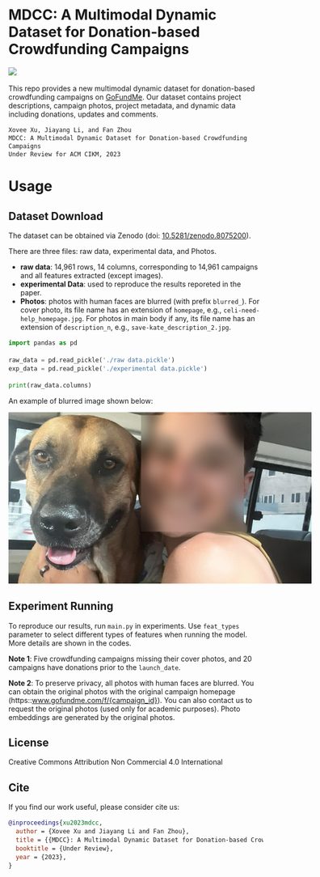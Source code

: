 # MDCC: A Multimodal Dynamic Dataset for Donation-based Crowdfunding Campaigns

![](https://img.shields.io/badge/DOI-10.5281/zenodo.8075200-blue)

This repo provides a new multimodal dynamic dataset for donation-based crowdfunding campaigns on [GoFundMe](https://gofundme.com/). Our dataset contains project descriptions, campaign photos, project metadata, and dynamic data including donations, updates and comments. 

    Xovee Xu, Jiayang Li, and Fan Zhou
    MDCC: A Multimodal Dynamic Dataset for Donation-based Crowdfunding Campaigns
    Under Review for ACM CIKM, 2023

# Usage

## Dataset Download

The dataset can be obtained via Zenodo
(doi: [10.5281/zenodo.8075200](10.5281/zenodo.8075200)).

There are three files: raw data, experimental data, and Photos. 

- **raw data**: 14,961 rows, 14 columns, corresponding to 14,961 campaigns and all features extracted (except images).
- **experimental Data**: used to reproduce the results reporeted in the paper. 
- **Photos**: photos with human faces are blurred (with prefix `blurred_`). For cover photo, its file name has an extension of `homepage`, e.g., `celi-need-help_homepage.jpg`. For photos in main body if any, its file name has an extension of `description_n`, e.g., `save-kate_description_2.jpg`. 


```python
import pandas as pd

raw_data = pd.read_pickle('./raw data.pickle')
exp_data = pd.read_pickle('./experimental data.pickle')

print(raw_data.columns)
```

An example of blurred image shown below: 
<div style="text-align: center;">
<img src="./sample image.jpg" alt="blurred image" style="max-width: 600px; max-height: 400px;" />
</div>

## Experiment Running

To reproduce our results, run `main.py` in experiments. Use `feat_types` parameter to select different types of features when running the model. More details are shown in the codes. 

**Note 1**: Five crowdfunding campaigns missing their cover photos, and 20 campaigns have donations prior to the `launch_date`. 

**Note 2**: To preserve privacy, all photos with human faces are blurred. You can obtain the original photos with the original campaign homepage (https::www.gofundme.com/f/{campaign_id}). You can also contact us to request the original photos (used only for academic purposes). Photo embeddings are generated by the original photos. 

## License
 Creative Commons Attribution Non Commercial 4.0 International

## Cite

If you find our work useful, please consider cite us:

```bibtex
@inproceedings{xu2023mdcc, 
  author = {Xovee Xu and Jiayang Li and Fan Zhou}, 
  title = {{MDCC}: A Multimodal Dynamic Dataset for Donation-based Crowdfunding Campaigns}, 
  booktitle = {Under Review}, 
  year = {2023}, 
}
```
